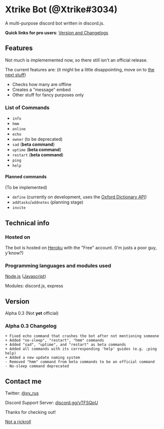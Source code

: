 # Xtrike Bot (@Xtrike#3034)
A multi-purpose discord bot written in discord.js.

**Quick links for pro users**: [Version and Changelogs](https://github.com/xyr11/xtrike-bot/new/main?readme=1#version)

## Features
Not much is implememented now, so there still isn't an official release.

The current features are: (it might be a little disappointing, move on to [the next stuff](https://github.com/xyr11/xtrike-bot/new/main?readme=1#technical-info))

+ Checks how many are offline
+ Creates a "message" embed
+ Other stuff for fancy purposes only

### List of Commands
+ `info`
+ `hmm`
+ `online`
+ `echo`
+ `owner` (to be deprecated)
+ `sad` (**beta command**)
+ `uptime` (**beta command**)
+ `restart` (**beta command**)
+ `ping`
+ `help`

#### Planned commands
(To be implemented)

+ `define` (currently on development, uses the [Oxford Dictionary API](https://developer.oxforddictionaries.com))
+ `addtasks`/`addnotes` (planning stage)
+ `invite`

## Technical info

### Hosted on
The bot is hosted on [Heroku](https://heroku.com "heroku.com") with the "Free" account. (I'm justs a poor guy, y'know?)

### Programming languages and modules used
[Node.js](https://www.google.com/search?q=node.js "Search on Google") ([Javascript](https://www.google.com/search?q=javascript "Search on Google"))

Modules: discord.js, express

## Version
Alpha 0.3 (Not **yet** official)

### Alpha 0.3 Changelog
```
+ Fixed echo command that crashes the bot after not mentioning someone
+ Added "no-sleep", "restart", "hmm" commands
+ Added "sad", "uptime", and "restart" as beta commands
+ Added all commands with its corresponding 'help' guides (e.g. ;ping help)
+ Added a new update naming system
- Removed "hmm" command from beta commands to be an official command
- No-sleep command deprecated
```

## Contact me
Twitter: [@xy_rus](https://twitter.com/xy_rus)

Discord *Support* Server: [discord.gg/yTFSQpU](https://discord.gg/yTFSQpU)

Thanks for checking out!

[Not a rickroll](https://www.youtube.com/watch?v=dQw4w9WgXcQ "Hover text")
